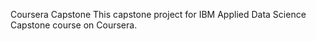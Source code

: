 Coursera Capstone
This capstone project for IBM Applied Data Science Capstone course on Coursera. 


